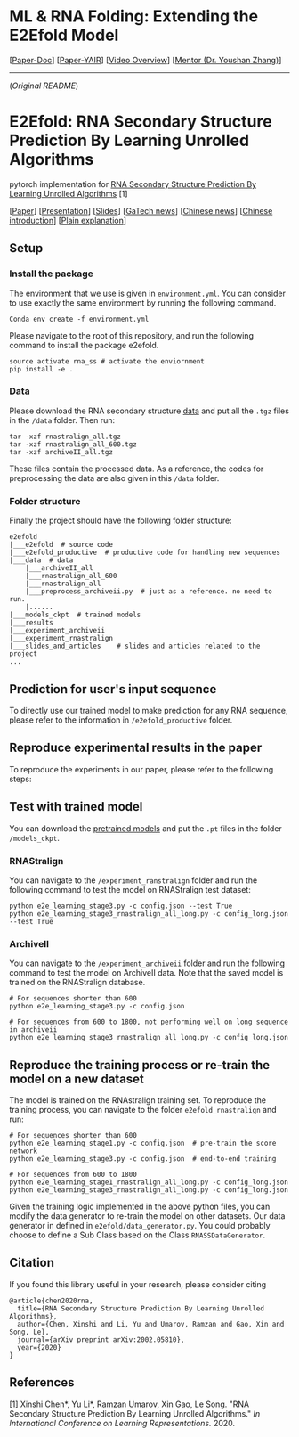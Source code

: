 # ML & RNA Folding: Extending the E2Efold Model
[[Paper-Doc](https://docs.google.com/document/d/1B1K5C_g2CSxyHy_2I8CgjQeuaywwSj6tkkVpfIuYx9w)] [[Paper-YAIR](https://repository.yu.edu/handle/20.500.12202/3977)] [[Video Overview](PLACEHOLDER)] [[Mentor (Dr. Youshan Zhang)](https://scholar.google.com/citations?user=47ItLM8AAAAJ)]
___
(_Original README_)
# E2Efold: RNA Secondary Structure Prediction By Learning Unrolled Algorithms

pytorch implementation for [RNA Secondary Structure Prediction By Learning Unrolled Algorithms](https://openreview.net/forum?id=S1eALyrYDH) [1]

[[Paper](https://openreview.net/pdf?id=S1eALyrYDH)] [[Presentation](https://iclr.cc/virtual_2020/poster_S1eALyrYDH.html)] [[Slides](http://xinshi-chen.com/papers/slides/iclr2020-e2efold.pdf)]
[<a href="https://cse.gatech.edu/news/633633/machine-learning-tool-may-help-us-better-understand-rna-viruses">GaTech news</a>]
[<a href="https://www.jiqizhixin.com/articles/2020-02-18-8">Chinese news</a>]
[<a href="https://mp.weixin.qq.com/s/eyWlQdRqrnnxOKv0TF6gmA">Chinese introduction</a>]
[<a href="https://github.com/ml4bio/e2efold/blob/master/slides_and_articles/long_abstract.pdf">Plain explanation</a>]


## Setup

### Install the package
The environment that we use is given in `environment.yml`. You can consider to use exactly the same environment by running the following command.
```
Conda env create -f environment.yml
```

Please navigate to the root of this repository, and run the following command to install the package e2efold.
```
source activate rna_ss # activate the enviornment
pip install -e .
```

### Data

Please download the RNA secondary structure [data](https://drive.google.com/open?id=19KPRYJjjMJh1qdMhtmUoYA_ncw3ocAHc) and put all the `.tgz` files in the `/data` folder. Then run:
```
tar -xzf rnastralign_all.tgz
tar -xzf rnastralign_all_600.tgz
tar -xzf archiveII_all.tgz
```
These files contain the processed data. As a reference, the codes for preprocessing the data are also given in this `/data` folder.

### Folder structure

Finally the project should have the following folder structure:

```
e2efold
|___e2efold  # source code
|___e2efold_productive  # productive code for handling new sequences
|___data  # data
    |___archiveII_all
    |___rnastralign_all_600
    |___rnastralign_all
    |___preprocess_archiveii.py  # just as a reference. no need to run.
    |......
|___models_ckpt  # trained models
|___results
|___experiment_archiveii
|___experiment_rnastralign
|___slides_and_articles    # slides and articles related to the project 
...
```

## Prediction for user's input sequence

To directly use our trained model to make prediction for any RNA sequence, please refer to the information in `/e2efold_productive` folder.

## Reproduce experimental results in the paper

To reproduce the experiments in our paper, please refer to the following steps:

## Test with trained model
You can download the [pretrained models](https://drive.google.com/open?id=1m038Fw0HBGEzsvhS0mRxd0U7cGXqLAVt) and put the `.pt` files in the folder `/models_ckpt`.

### RNAStralign
You can navigate to the `/experiment_ranstralign` folder and run the following command to test the model on RNAStralign test dataset:
```
python e2e_learning_stage3.py -c config.json --test True
python e2e_learning_stage3_rnastralign_all_long.py -c config_long.json --test True
```

### ArchiveII
You can navigate to the `/experiment_archiveii` folder and run the following command to test the model on ArchiveII data. Note that the saved model is trained on the RNAStralign database.
```
# For sequences shorter than 600
python e2e_learning_stage3.py -c config.json

# For sequences from 600 to 1800, not performing well on long sequence in archiveii
python e2e_learning_stage3_rnastralign_all_long.py -c config_long.json
```

## Reproduce the training process or re-train the model on a new dataset

The model is trained on the RNAstralign training set. To reproduce the training process, you can navigate to the folder
`e2efold_rnastralign` and run:
```
# For sequences shorter than 600
python e2e_learning_stage1.py -c config.json  # pre-train the score network
python e2e_learning_stage3.py -c config.json  # end-to-end training

# For sequences from 600 to 1800 
python e2e_learning_stage1_rnastralign_all_long.py -c config_long.json 
python e2e_learning_stage3_rnastralign_all_long.py -c config_long.json 
```

Given the training logic implemented in the above python files, you can modify the data generator to re-train the model on other datasets. Our data generator in defined in `e2efold/data_generator.py`. You could probably choose to define a Sub Class based on the Class `RNASSDataGenerator`.


## Citation
If you found this library useful in your research, please consider citing
```
@article{chen2020rna,
  title={RNA Secondary Structure Prediction By Learning Unrolled Algorithms},
  author={Chen, Xinshi and Li, Yu and Umarov, Ramzan and Gao, Xin and Song, Le},
  journal={arXiv preprint arXiv:2002.05810},
  year={2020}
}
```
## References
[1] Xinshi Chen*, Yu Li*, Ramzan Umarov, Xin Gao, Le Song. "RNA Secondary Structure Prediction By Learning Unrolled Algorithms." *In International Conference on Learning Representations.* 2020.
